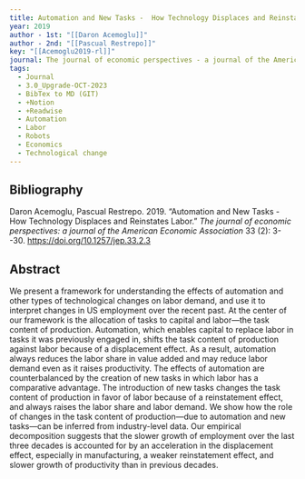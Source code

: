 ```yaml
---
title: Automation and New Tasks -  How Technology Displaces and Reinstates Labor
year: 2019
author - 1st: "[[Daron Acemoglu]]"
author - 2nd: "[[Pascual Restrepo]]"
key: "[[Acemoglu2019-rl]]"
journal: The journal of economic perspectives - a journal of the American Economic Association
tags:
  - Journal
  - 3.0_Upgrade-OCT-2023
  - BibTex to MD (GIT)
  - +Notion
  - +Readwise
  - Automation
  - Labor
  - Robots
  - Economics
  - Technological change
---
```


## Bibliography
Daron Acemoglu, Pascual Restrepo. 2019. “Automation and New Tasks -  How Technology Displaces and Reinstates Labor.” *The journal of economic perspectives: a journal of the American
Economic Association* 33 (2): 3--30. https://doi.org/10.1257/jep.33.2.3

## Abstract
We present a framework for understanding the effects of automation and other types of technological changes on labor demand, and use it to interpret changes in US employment over the recent past. At the center of our framework is the allocation of tasks to capital and labor—the task content of production. Automation, which enables capital to replace labor in tasks it was previously engaged in, shifts the task content of production against labor because of a displacement effect. As a result, automation always reduces the labor share in value added and may reduce labor demand even as it raises productivity. The effects of automation are counterbalanced by the creation of new tasks in which labor has a comparative advantage. The introduction of new tasks changes the task content of production in favor of labor because of a reinstatement effect, and always raises the labor share and labor demand. We show how the role of changes in the task content of production—due to automation and new tasks—can be inferred from industry-level data. Our empirical decomposition suggests that the slower growth of employment over the last three decades is accounted for by an acceleration in the displacement effect, especially in manufacturing, a weaker reinstatement effect, and slower growth of productivity than in previous decades.